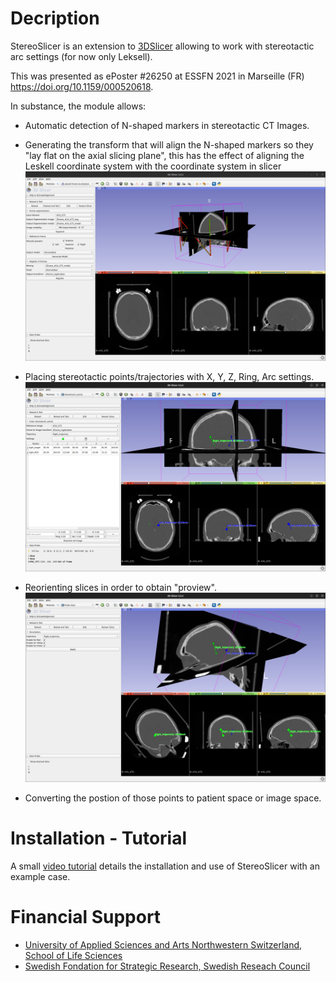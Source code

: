 # Decription

StereoSlicer is an extension to [3DSlicer](https://www.slicer.org/) allowing to work with stereotactic arc settings (for now only Leksell).

This was presented as ePoster #26250 at ESSFN 2021 in Marseille (FR) https://doi.org/10.1159/000520618.

In substance, the module allows:

- Automatic detection of N-shaped markers in stereotactic CT Images.
- Generating the transform that will align the N-shaped markers so they "lay flat on the axial slicing plane", this has the effect of aligning the Leskell coordinate system with the coordinate system in slicer ![Frame Localization](resources/Images/Screenshot_01_FrameLocalization.png?raw=true "Frame Localization")

- Placing stereotactic points/trajectories with X, Y, Z, Ring, Arc settings. ![Stereotactic Trajectories](resources/Images/Screenshot_02_StereotacticTrajectories.png?raw=true "Stereotactic Trajectories")
- Reorienting slices in order to obtain "proview". ![Probe View](resources/Images/Screenshot_03_ProbeView.png?raw=true "Probe View")

- Converting the postion of those points to patient space or image space.

# Installation - Tutorial

A small [video tutorial](https://tube.switch.ch/videos/ZSYNlDwMgu) details the installation and use of StereoSlicer with an example case.

# Financial Support

- [University of Applied Sciences and Arts Northwestern Switzerland, School of Life Sciences](https://www.fhnw.ch/en/research-and-services/lifesciences)
- [Swedish Fondation for Strategic Research, Swedish Reseach Council](https://liu.se/en/research/dbs)
